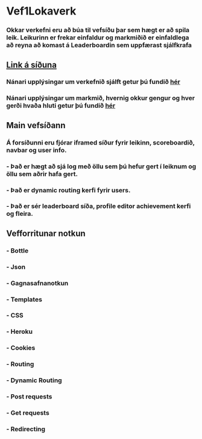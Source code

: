# Vef1Lokaverk
### Okkar verkefni eru að búa til vefsíðu þar sem hægt er að spila leik. Leikurinn er frekar einfaldur og markmiðið er einfaldlega að reyna að komast á Leaderboardin sem uppfærast sjálfkrafa

## [Link á síðuna](https://lokaverkefni.herokuapp.com/)

### Nánari upplýsingar um verkefnið sjálft getur þú fundið [hér](https://github.com/BenediktSexyMan/Vef1Lokaverk/wiki)

### Nánari upplýsingar um markmið, hvernig okkur gengur og hver gerði hvaða hluti getur þú fundið [hér](https://github.com/BenediktSexyMan/Vef1Lokaverk/projects)

## Main vefsíðann
### Á forsíðunni eru fjórar iframed síður fyrir leikinn, scoreboardið, navbar og user info.
### - Það er hægt að sjá log með öllu sem þú hefur gert í leiknum og öllu sem aðrir hafa gert.
### - Það er dynamic routing kerfi fyrir users.
### - Það er sér leaderboard síða, profile editor achievement kerfi og fleira.

## Vefforritunar notkun
### - Bottle
### - Json
### - Gagnasafnanotkun
### - Templates
### - CSS
### - Heroku
### - Cookies
### - Routing
### - Dynamic Routing
### - Post requests
### - Get requests
### - Redirecting
